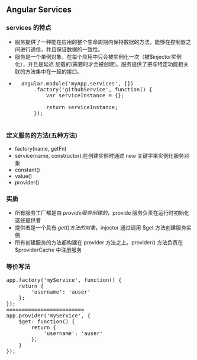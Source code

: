 ## Angular Services   

### services 的特点   

* 服务提供了一种能在应用的整个生命周期内保持数据的方法，能够在控制器之间进行通信，并且保证数据的一致性。   
* 服务是一个单例对象，在每个应用中只会被实例化一次（被$injector实例化），并且是延迟
	加载的(需要时才会被创建)。服务提供了把与特定功能相关联的方法集中在一起的接口。   
* <pre>
	angular.module('myApp.services', [])
		.factory('githubService', function() {
			var serviceInstance = {};

			return serviceInstance;
		});
	</pre>

### 定义服务的方法(五种方法)   

* factory(name, getFn)   
* service(name, constructor):在创建实例时通过 new 关键字来实例化服务对象   
* constant()   
* value()   
* provider()   

### 实质   

* 所有服务工厂都是由 $provide 服务创建的，$provide 服务负责在运行时初始化这些提供者   
* 提供者是一个具有 $get() 方法的对象，$injector 通过调用 $get 方法创建服务实例   
* 所有创建服务的方法都构建在 provider 方法之上。provider() 方法负责在 $providerCache 中注册服务   

### 等价写法   

<pre>
app.factory('myService', function() {
	return {
		'username': 'auser'
	};
});   
=========================   
app.provider('myService', {
	$get: function() {
		return {
			'username': 'auser'
		};
	}
});
</pre>